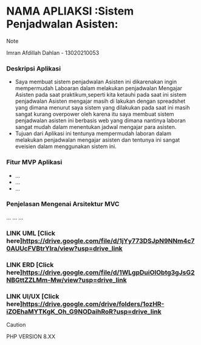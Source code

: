 # NAMA APLIAKSI :Sistem Penjadwalan Asisten:
> [!NOTE]
> Imran Afdillah Dahlan - 13020210053


### Deskripsi Aplikasi
- Saya membuat sistem penjadwalan Asisten ini dikarenakan ingin mempermudah Laboaran dalam melakukan penjadwalan Mengajar Asisten pada saat praktikum,seperti kita ketauhi pada saat ini sistem penjadwalan Asisten mengajar masih di lakukan dengan spreadshet yang dimana menurut saya sistem yang dilakukan pada saat ini masih sangat kurang overpower oleh karena itu saya membuat sistem penjadwalan asisten ini berbasis web yang dimana nantinya laboran sangat mudah dalam menentukan jadwal mengajar para asisten.
- Tujuan dari Aplikasi ini tentunya mempermudah laboran dalam melakukan penjadwalan mengajar asisten dan tentunya ini sangat eveisien dalam menggunakan sistem ini.
  

### Fitur MVP Aplikasi
- ...
- ...
- ...


### Penjelasan Mengenai Arsitektur MVC
...
...
...


### LINK UML [Click here]https://drive.google.com/file/d/1jYy773DSJpN9NNm4c70AUUcFVBtrYIra/view?usp=drive_link
### LINK ERD [Click here]https://drive.google.com/file/d/1WLgpDuiOlObtg3gJsG2NBGttZZLMm-Mw/view?usp=drive_link
### LINK UI/UX [Click here]https://drive.google.com/drive/folders/1ozHR-iZOEhaMYTKgK_Oh_G9NODaihRoR?usp=drive_link



> [!CAUTION]
> PHP VERSION 8.XX





